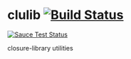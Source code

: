 # clulib [![Build Status](https://travis-ci.org/b-strauss/clulib.svg?branch=master)](https://travis-ci.org/b-strauss/clulib)

[![Sauce Test Status](https://saucelabs.com/browser-matrix/b-strauss.svg)](https://saucelabs.com/u/b-strauss)

closure-library utilities